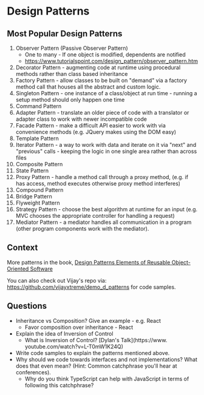 # Design Patterns

## Most Popular Design Patterns

1. Observer Pattern (Passive Observer Pattern)
   - One to many - If one object is modified, dependents are notified
   - https://www.tutorialspoint.com/design_pattern/observer_pattern.htm
2. Decorator Pattern - augmenting code at runtime using procedural methods rather than class based inheritance
3. Factory Pattern - allow classes to be built on "demand" via a factory method call that houses all the abstract and custom logic.
4. Singleton Pattern - one instance of a class/object at run time - running a setup method should only happen one time
5. Command Pattern
6. Adapter Pattern - translate an older piece of code with a translator or adapter class to work with newer incompatible code
7. Facade Pattern - make a difficult API easier to work with via convenience methods (e.g. JQuery makes using the DOM easy)
8. Template Pattern
9. Iterator Pattern - a way to work with data and iterate on it via "next" and "previous" calls - keeping the logic in one single area rather than across files
10. Composite Pattern
11. State Pattern
12. Proxy Pattern - handle a method call through a proxy method, (e.g. if has access, method executes otherwise proxy method interferes)
13. Compound Pattern
14. Bridge Pattern
15. Flyweight Pattern
16. Strategy Pattern - choose the best algorithm at runtime for an input (e.g. MVC chooses the appropriate controller for handling a request)
17. Mediator Pattern - a mediator handles all communication in a program (other program components work with the mediator).

## Context

More patterns in the book, [Design Patterns Elements of Reusable Object-Oriented Software](https://www.google.com/books/edition/Design_Patterns/6oHuKQe3TjQC?hl=en&gbpv=1&printsec=frontcover)

You can also check out Vijay's repo via: https://github.com/vijayxtreme/demo_d_patterns for code samples.

## Questions

- Inheritance vs Composition? Give an example - e.g. React
  - Favor composition over inheritance - React
- Explain the idea of Inversion of Control
  - What is Inversion of Control? [Dylan's Talk](https://www.
    youtube.com/watch?v=L-T0mW1K24Q)
- Write code samples to explain the patterns mentioned above.
- Why should we code towards interfaces and not implementations? What does that even mean? (Hint: Common catchphrase you'll hear at conferences).
  - Why do you think TypeScript can help with JavaScript in terms of following this catchphrase?
